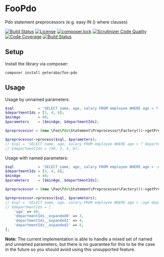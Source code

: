 # FooPdo

Pdo statement preprocessors (e.g. easy IN () where clauses)

[![Build Status](https://travis-ci.org/peteraba/FooPdo.svg?branch=master)](https://travis-ci.org/peteraba/FooPdo)
[![License](https://poser.pugx.org/peteraba/foo-pdo/license)](https://packagist.org/packages/peteraba/foo-pdo)
[![composer.lock](https://poser.pugx.org/peteraba/foo-pdo/composerlock)](https://packagist.org/packages/peteraba/foo-pdo)
[![Scrutinizer Code Quality](https://scrutinizer-ci.com/g/peteraba/FooPdo/badges/quality-score.png?b=master)](https://scrutinizer-ci.com/g/peteraba/FooPdo/?branch=master)
[![Code Coverage](https://scrutinizer-ci.com/g/peteraba/FooPdo/badges/coverage.png?b=master)](https://scrutinizer-ci.com/g/peteraba/FooPdo/?branch=master)
[![Build Status](https://scrutinizer-ci.com/g/peteraba/FooPdo/badges/build.png?b=master)](https://scrutinizer-ci.com/g/peteraba/FooPdo/build-status/master)


Setup
-----

Install the library via composer:

```
composer install peteraba/foo-pdo
```


Usage
-----

Usage by unnamed parameters:

```php
$sql           = 'SELECT name, age, salary FROM employee WHERE age > ? AND department_id IN (?)';
$departmentIds = [3, 4, 6];
$minAge        = 40;
$parameters    = [$minAge, $departmentIds];

$preprocessor = (new \Foo\Pdo\Statement\Preprocessor\Factory())->getPreprocessor();

$preprocessor->process($sql, $parameters);
// $sql = 'SELECT name, age, salary FROM employee WHERE age > ? department_id IN (?, ?, ?)'
// $departmentIds = [40, 3, 4, 6];
```

Usage with named parameters:
```php
$sql           = 'SELECT name, age, salary FROM employee WHERE age > :age AND department_id IN (:departmentIds)';
$departmentIds = [3, 4, 6];
$minAge        = 40;
$parameters    = [$minAge, $departmentIds];

$preprocessor = (new \Foo\Pdo\Statement\Preprocessor\Factory())->getPreprocessor();

$preprocessor->process($sql, $parameters);
// $sql = 'SELECT name, age, salary FROM employee WHERE age > :age department_id IN (:departmentIds__expanded0, :departmentIds__expanded1, :departmentIds__expanded2)'
// $departmentIds = [
    'age' => 40,
    'departmentIds__expanded0' => 3,
    'departmentIds__expanded1' => 4,
    'departmentIds__expanded2' => 6,
];
```

**Note:** The current implementation is able to handle a mixed set of named and unnamed parameters, but there is no guarantee for this to be the case in the future so you should avoid using this unsupported feature.
